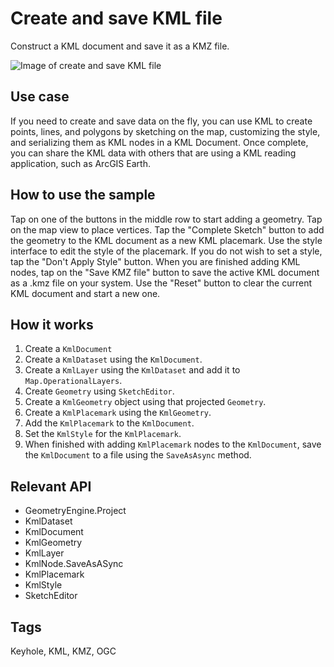 # Create and save KML file

Construct a KML document and save it as a KMZ file.

![Image of create and save KML file](CreateAndSaveKmlFile.jpg)

## Use case

If you need to create and save data on the fly, you can use KML to create points, lines, and polygons by sketching on the map, customizing the style, and serializing them as KML nodes in a KML Document. Once complete, you can share the KML data with others that are using a KML reading application, such as ArcGIS Earth.

## How to use the sample

Tap on one of the buttons in the middle row to start adding a geometry. Tap on the map view to place vertices. Tap the "Complete Sketch" button to add the geometry to the KML document as a new KML placemark. Use the style interface to edit the style of the placemark. If you do not wish to set a style, tap the "Don't Apply Style" button. When you are finished adding KML nodes, tap on the "Save KMZ file" button to save the active KML document as a .kmz file on your system. Use the "Reset" button to clear the current KML document and start a new one.

## How it works

1. Create a `KmlDocument`
2. Create a `KmlDataset` using the `KmlDocument`.
3. Create a `KmlLayer` using the `KmlDataset` and add it to `Map.OperationalLayers`.
4. Create `Geometry` using `SketchEditor`.
5. Create a `KmlGeometry` object using that projected `Geometry`.
6. Create a `KmlPlacemark` using the `KmlGeometry`.
7. Add the `KmlPlacemark` to the `KmlDocument`.
8. Set the `KmlStyle` for the `KmlPlacemark`.
9. When finished with adding `KmlPlacemark` nodes to the `KmlDocument`, save the `KmlDocument` to a file using the `SaveAsAsync` method.

## Relevant API

* GeometryEngine.Project
* KmlDataset
* KmlDocument
* KmlGeometry
* KmlLayer
* KmlNode.SaveAsASync
* KmlPlacemark
* KmlStyle
* SketchEditor

## Tags

Keyhole, KML, KMZ, OGC